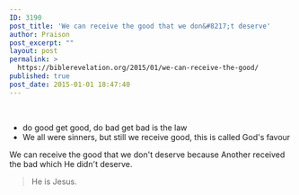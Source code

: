 ```yaml
---
ID: 3190
post_title: 'We can receive the good that we don&#8217;t deserve'
author: Praison
post_excerpt: ""
layout: post
permalink: >
  https://biblerevelation.org/2015/01/we-can-receive-the-good/
published: true
post_date: 2015-01-01 18:47:40
---
```

&nbsp;
<ul>
	<li>do good get good, do bad get bad is the law</li>
	<li>We all were sinners, but still we receive good, this is called God's favour</li>
</ul>
We can receive the good that we don't deserve because Another received the bad which He didn't deserve.
<blockquote>He is Jesus.</blockquote>